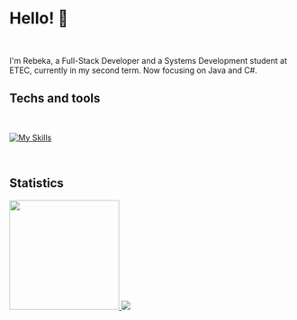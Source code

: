 <h1> Hello! 👋 </h1>
<div>
<br/>

I'm Rebeka, a Full-Stack Developer and a Systems Development student at ETEC, currently in my second term. Now focusing on Java and C#.

</div>

<div>
<h2> Techs and tools </h2>

<br/>

[![My Skills](https://skillicons.dev/icons?i=java,php,cs,js,mysql,spring,dotnet,bootstrap&theme=light)](https://skillicons.dev)

</div>

<div>
<br/>
<h2> Statistics</h2>
  <a href="https://github.com/RebekaLima">
  <img height=195 src="https://github-readme-stats.vercel.app/api/top-langs/?username=RebekaLima&layout=compact&langs_count=16&theme=dark"/>
    
  <picture>
  <source
    srcset="https://github-readme-stats.vercel.app/api?username=RebekaLima&show_icons=true&theme=dark"
    media="(prefers-color-scheme: dark)"
  />
  <source
    srcset="https://github-readme-stats.vercel.app/api?username=RebekaLima&show_icons=true"
    media="(prefers-color-scheme: light), (prefers-color-scheme: no-preference)"
  />
  <img src="https://github-readme-stats.vercel.app/api?username=RebekaLima&show_icons=true" />
</picture>
</div>

##
